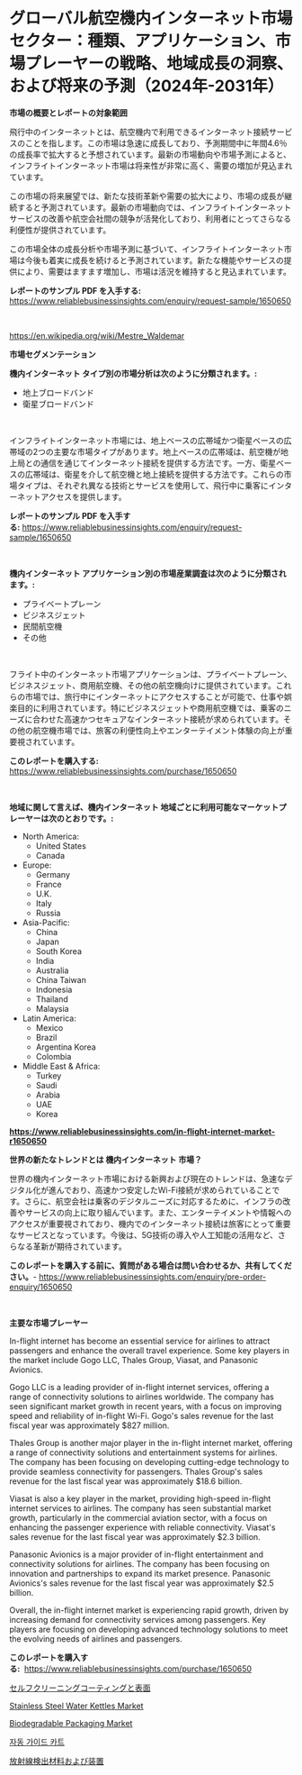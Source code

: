 <p><h1>グローバル航空機内インターネット市場セクター：種類、アプリケーション、市場プレーヤーの戦略、地域成長の洞察、および将来の予測（2024年-2031年）</h1></p><p><strong>市場の概要とレポートの対象範囲</strong></p>
<p><p>飛行中のインターネットとは、航空機内で利用できるインターネット接続サービスのことを指します。この市場は急速に成長しており、予測期間中に年間4.6％の成長率で拡大すると予想されています。最新の市場動向や市場予測によると、インフライトインターネット市場は将来性が非常に高く、需要の増加が見込まれています。</p><p>この市場の将来展望では、新たな技術革新や需要の拡大により、市場の成長が継続すると予測されています。最新の市場動向では、インフライトインターネットサービスの改善や航空会社間の競争が活発化しており、利用者にとってさらなる利便性が提供されています。</p><p>この市場全体の成長分析や市場予測に基づいて、インフライトインターネット市場は今後も着実に成長を続けると予測されています。新たな機能やサービスの提供により、需要はますます増加し、市場は活況を維持すると見込まれています。</p></p>
<p><strong>レポートのサンプル PDF を入手する:</strong> <a href="https://www.reliablebusinessinsights.com/enquiry/request-sample/1650650">https://www.reliablebusinessinsights.com/enquiry/request-sample/1650650</a></p>
<p>&nbsp;</p>
<p><a href="https://en.wikipedia.org/wiki/Mestre_Waldemar">https://en.wikipedia.org/wiki/Mestre_Waldemar</a></p>
<p><strong>市場セグメンテーション</strong></p>
<p><strong>機内インターネット タイプ別の市場分析は次のように分類されます。:</strong></p>
<p><ul><li>地上ブロードバンド</li><li>衛星ブロードバンド</li></ul></p>
<p>&nbsp;</p>
<p><p>インフライトインターネット市場には、地上ベースの広帯域かつ衛星ベースの広帯域の2つの主要な市場タイプがあります。地上ベースの広帯域は、航空機が地上局との通信を通じてインターネット接続を提供する方法です。一方、衛星ベースの広帯域は、衛星を介して航空機と地上接続を提供する方法です。これらの市場タイプは、それぞれ異なる技術とサービスを使用して、飛行中に乗客にインターネットアクセスを提供します。</p></p>
<p><strong>レポートのサンプル PDF を入手する:</strong>&nbsp;<a href="https://www.reliablebusinessinsights.com/enquiry/request-sample/1650650">https://www.reliablebusinessinsights.com/enquiry/request-sample/1650650</a></p>
<p>&nbsp;</p>
<p><strong> 機内インターネット アプリケーション別の市場産業調査は次のように分類されます。:</strong></p>
<p><ul><li>プライベートプレーン</li><li>ビジネスジェット</li><li>民間航空機</li><li>その他</li></ul></p>
<p>&nbsp;</p>
<p><p>フライト中のインターネット市場アプリケーションは、プライベートプレーン、ビジネスジェット、商用航空機、その他の航空機向けに提供されています。これらの市場では、旅行中にインターネットにアクセスすることが可能で、仕事や娯楽目的に利用されています。特にビジネスジェットや商用航空機では、乗客のニーズに合わせた高速かつセキュアなインターネット接続が求められています。その他の航空機市場では、旅客の利便性向上やエンターテイメント体験の向上が重要視されています。</p></p>
<p><strong>このレポートを購入する:</strong>&nbsp; <a href="https://www.reliablebusinessinsights.com/purchase/1650650">https://www.reliablebusinessinsights.com/purchase/1650650</a></p>
<p>&nbsp;</p>
<p><strong>地域に関して言えば、機内インターネット 地域ごとに利用可能なマーケットプレーヤーは次のとおりです。:</strong></p>
<p><ul>
    <li>
        North America:
        <ul>
            <li>United States</li>
            <li>Canada</li>
        </ul>
    </li>
    <li>
        Europe:
        <ul>
            <li>Germany</li>
            <li>France</li>
            <li>U.K.</li>
            <li>Italy</li>
            <li>Russia</li>
        </ul>
    </li>
    <li>
        Asia-Pacific:
        <ul>
            <li>China</li>
            <li>Japan</li>
            <li>South Korea</li>
            <li>India</li>
            <li>Australia</li>
            <li>China Taiwan</li>
            <li>Indonesia</li>
            <li>Thailand</li>
            <li>Malaysia</li>
        </ul>
    </li>
    <li>
        Latin America:
        <ul>
            <li>Mexico</li>
            <li>Brazil</li>
            <li>Argentina Korea</li>
            <li>Colombia</li>
        </ul>
    </li>
    <li>
        Middle East & Africa:
        <ul>
            <li>Turkey</li>
            <li>Saudi</li>
            <li>Arabia</li>
            <li>UAE</li>
            <li>Korea</li>
        </ul>
    </li>
    </ul></p>
<p><strong><a href="https://www.reliablebusinessinsights.com/in-flight-internet-market-r1650650">https://www.reliablebusinessinsights.com/in-flight-internet-market-r1650650</a></strong>&nbsp;</p>
<p><strong>世界の新たなトレンドとは 機内インターネット 市場？</strong></p>
<p><p>世界の機内インターネット市場における新興および現在のトレンドは、急速なデジタル化が進んでおり、高速かつ安定したWi-Fi接続が求められていることです。さらに、航空会社は乗客のデジタルニーズに対応するために、インフラの改善やサービスの向上に取り組んでいます。また、エンターテイメントや情報へのアクセスが重要視されており、機内でのインターネット接続は旅客にとって重要なサービスとなっています。今後は、5G技術の導入や人工知能の活用など、さらなる革新が期待されています。</p></p>
<p><strong>このレポートを購入する前に、質問がある場合は問い合わせるか、共有してください。</strong>- <a href="https://www.reliablebusinessinsights.com/enquiry/pre-order-enquiry/1650650">https://www.reliablebusinessinsights.com/enquiry/pre-order-enquiry/1650650</a></p>
<p>&nbsp;</p>
<p><strong>主要な市場プレーヤー</strong></p>
<p><p>In-flight internet has become an essential service for airlines to attract passengers and enhance the overall travel experience. Some key players in the market include Gogo LLC, Thales Group, Viasat, and Panasonic Avionics.</p><p>Gogo LLC is a leading provider of in-flight internet services, offering a range of connectivity solutions to airlines worldwide. The company has seen significant market growth in recent years, with a focus on improving speed and reliability of in-flight Wi-Fi. Gogo's sales revenue for the last fiscal year was approximately $827 million.</p><p>Thales Group is another major player in the in-flight internet market, offering a range of connectivity solutions and entertainment systems for airlines. The company has been focusing on developing cutting-edge technology to provide seamless connectivity for passengers. Thales Group's sales revenue for the last fiscal year was approximately $18.6 billion.</p><p>Viasat is also a key player in the market, providing high-speed in-flight internet services to airlines. The company has seen substantial market growth, particularly in the commercial aviation sector, with a focus on enhancing the passenger experience with reliable connectivity. Viasat's sales revenue for the last fiscal year was approximately $2.3 billion.</p><p>Panasonic Avionics is a major provider of in-flight entertainment and connectivity solutions for airlines. The company has been focusing on innovation and partnerships to expand its market presence. Panasonic Avionics's sales revenue for the last fiscal year was approximately $2.5 billion.</p><p>Overall, the in-flight internet market is experiencing rapid growth, driven by increasing demand for connectivity services among passengers. Key players are focusing on developing advanced technology solutions to meet the evolving needs of airlines and passengers.</p></p>
<p><strong>このレポートを購入する:</strong>&nbsp;&nbsp;<a href="https://www.reliablebusinessinsights.com/purchase/1650650">https://www.reliablebusinessinsights.com/purchase/1650650</a></p>
<p><p><a href="https://github.com/leigh4852023/Market-Research-Report-List-1/blob/main/8094290140956.md">セルフクリーニングコーティングと表面</a></p><p><a href="https://github.com/angeliabkratze/Market-Research-Report-List-1/blob/main/stainless-steel-water-kettles-market.md">Stainless Steel Water Kettles Market</a></p><p><a href="https://github.com/EveKerluke2023/Market-Research-Report-List-1/blob/main/biodegradable-packaging-market.md">Biodegradable Packaging Market</a></p><p><a href="https://github.com/hxzi07639916/Market-Research-Report-List-2/blob/main/4390498148844.md">자동 가이드 카트</a></p><p><a href="https://github.com/alyle7648/Market-Research-Report-List-1/blob/main/6256749140955.md">放射線検出材料および装置</a></p></p>